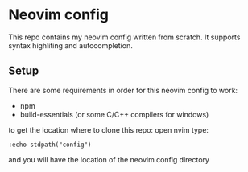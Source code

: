 # Neovim config
This repo contains my neovim config written from scratch. It supports syntax highliting and autocompletion.

## Setup
There are some requirements in order for this neovim config to work:
- npm
- build-essentials (or some C/C++ compilers for windows)

to get the location where to clone this repo:
open nvim
type:
```shell
:echo stdpath("config")
```

and you will have the location of the neovim config directory
